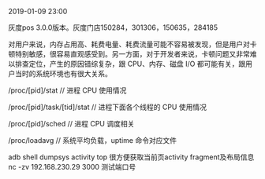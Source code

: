 2019-01-09 23:00

灰度pos 3.0.0版本。灰度门店150284，301306，150635，284185







对用户来说，内存占用高、耗费电量、耗费流量可能不容易被发现，但是用户对卡顿特别敏感，很容易直观感受到。另一方面，对于开发者来说，卡顿问题又非常难以排查定位，产生的原因错综复杂，跟 CPU、内存、磁盘 I/O 都可能有关，跟用户当时的系统环境也有很大关系。

/proc/[pid]/stat             // 进程 CPU 使用情况

/proc/[pid]/task/[tid]/stat  // 进程下面各个线程的 CPU 使用情况

/proc/[pid]/sched            // 进程 CPU 调度相关

/proc/loadavg                // 系统平均负载，uptime 命令对应文件



adb shell dumpsys activity top  很方便获取当前页activity  fragment及布局信息
 nc -zv 192.168.230.29 3000 测试端口号